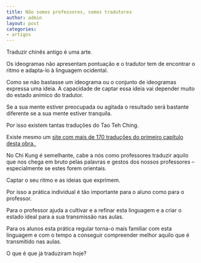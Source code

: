 ```yaml
---
title: Não somos professores, somos tradutores
author: admin
layout: post
categories:
- artigos
---
```

Traduzir chinês antigo é uma arte.

Os ideogramas não apresentam pontuação e o tradutor tem de encontrar o ritmo e adapta-lo à linguagem ocidental.

Como se não bastasse um ideograma ou o conjunto de ideogramas expressa uma ideia. A capacidade de captar essa ideia vai depender muito do estado anímico do tradutor.

Se a sua mente estiver preocupada ou agitada o resultado será bastante diferente se a sua mente estiver tranquila.

Por isso existem tantas traduções do Tao Teh Ching.

Existe mesmo um <a href=" http://www.bopsecrets.org/gateway/passages/tao-te-ching.htm" target="_blank">site com mais de 170 traduções do primeiro capítulo desta obra. </a>

No Chi Kung é semelhante, cabe a nós como professores traduzir aquilo que nos chega em bruto pelas palavras e gestos dos nossos professores &#8211; especialmente se estes forem orientais.

Captar o seu ritmo e as ideias que exprimem.

Por isso a prática individual é tão importante para o aluno como para o professor.

Para o professor ajuda a cultivar e a refinar esta linguagem e a criar o estado ideal para a sua transmissão nas aulas.

Para os alunos esta prática regular torna-o mais familiar com esta linguagem e com o tempo a conseguir compreender melhor aquilo que é transmitido nas aulas.

O que é que já traduziram hoje?
